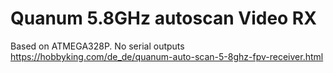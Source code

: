 # Quanum 5.8GHz autoscan Video RX
Based on ATMEGA328P. No serial outputs
https://hobbyking.com/de_de/quanum-auto-scan-5-8ghz-fpv-receiver.html
